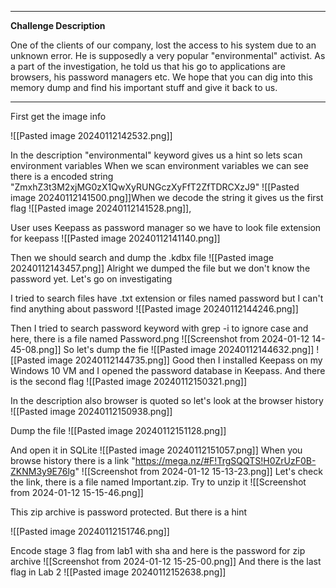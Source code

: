 ---------------------

**Challenge Description**

One of the clients of our company, lost the access to his system due to an unknown error. He is supposedly a very popular "environmental" activist. As a part of the investigation, he told us that his go to applications are browsers, his password managers etc. We hope that you can dig into this memory dump and find his important stuff and give it back to us.

----------------------------------


First get the image info

![[Pasted image 20240112142532.png]]

In the description "environmental" keyword gives us a hint so lets scan environment variables
When we scan environment variables we can see there is a encoded string "ZmxhZ3t3M2xjMG0zX1QwXyRUNGczXyFfT2ZfTDRCXzJ9"
![[Pasted image 20240112141500.png]]When we decode the string it gives us the first flag
![[Pasted image 20240112141528.png]],

User uses Keepass as password manager so we have to look file extension for keepass
![[Pasted image 20240112141140.png]]

Then we should search and dump the .kdbx file
![[Pasted image 20240112143457.png]]
Alright we dumped the file but we don't know the password yet. Let's go on investigating 

I tried to search files have .txt extension or files named password but I can't find anything about password
![[Pasted image 20240112144246.png]]

Then I tried to search password keyword with grep -i to ignore case and here, there is a file named Password.png
![[Screenshot from 2024-01-12 14-45-08.png]]
So let's dump the fie
![[Pasted image 20240112144632.png]]
![[Pasted image 20240112144735.png]]
Good then I installed Keepass on my Windows 10 VM and I opened the password database in Keepass. And there is the second flag
![[Pasted image 20240112150321.png]]

In the description also browser is quoted so let's look at the browser history
![[Pasted image 20240112150938.png]]

Dump the file
![[Pasted image 20240112151128.png]]

And open it in SQLite
![[Pasted image 20240112151057.png]]
When you browse history there is a link "https://mega.nz/#F!TrgSQQTS!H0ZrUzF0B-ZKNM3y9E76lg" 
![[Screenshot from 2024-01-12 15-13-23.png]]
Let's check the link, there is a file named Important.zip. Try to unzip it
![[Screenshot from 2024-01-12 15-15-46.png]]

This zip archive is password protected. But there is a hint 

![[Pasted image 20240112151746.png]]

Encode stage 3 flag from lab1 with sha and here is the password for zip archive
	![[Screenshot from 2024-01-12 15-25-00.png]]
And there is the last flag in Lab 2
![[Pasted image 20240112152638.png]]